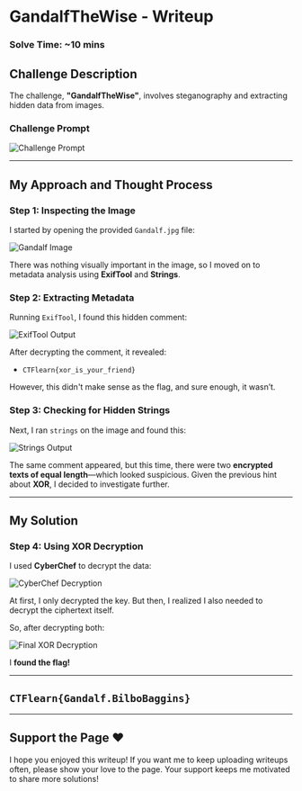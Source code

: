 # GandalfTheWise - Writeup  

### Solve Time: ~10 mins  

## Challenge Description  
The challenge, **"GandalfTheWise"**, involves steganography and extracting hidden data from images.  

### Challenge Prompt  
![Challenge Prompt](https://github.com/user-attachments/assets/f3938cb6-ff78-426d-ad3c-afcbb194ceab)  

---

## My Approach and Thought Process  

### Step 1: Inspecting the Image  
I started by opening the provided `Gandalf.jpg` file:  

![Gandalf Image](https://github.com/user-attachments/assets/243d7053-202e-4855-b09d-068eeee7957b)  

There was nothing visually important in the image, so I moved on to metadata analysis using **ExifTool** and **Strings**.  

### Step 2: Extracting Metadata  
Running `ExifTool`, I found this hidden comment:  

![ExifTool Output](https://github.com/user-attachments/assets/ef88c1d6-0c31-4983-b55f-3f58c35839c5)  

After decrypting the comment, it revealed:  

- `CTFlearn{xor_is_your_friend}`
  
However, this didn't make sense as the flag, and sure enough, it wasn’t.  

### Step 3: Checking for Hidden Strings  
Next, I ran `strings` on the image and found this:  

![Strings Output](https://github.com/user-attachments/assets/192999af-ac49-4574-b00b-27a0ad63b3e0)  

The same comment appeared, but this time, there were two **encrypted texts of equal length**—which looked suspicious. Given the previous hint about **XOR**, I decided to investigate further.  

---

## My Solution  

### Step 4: Using XOR Decryption  
I used **CyberChef** to decrypt the data:  

![CyberChef Decryption](https://github.com/user-attachments/assets/1f361a94-14e2-4d79-8927-71a51542b4ea)  

At first, I only decrypted the key. But then, I realized I also needed to decrypt the ciphertext itself.  

So, after decrypting both:  

![Final XOR Decryption](https://github.com/user-attachments/assets/c329e6c4-f1b0-43c8-b91a-07b2c7bc7497)  

I **found the flag!** 

---
## **`CTFlearn{Gandalf.BilboBaggins}`**

---

## Support the Page ❤️  

I hope you enjoyed this writeup! If you want me to keep uploading writeups often, please show your love to the page. Your support keeps me motivated to share more solutions! 
